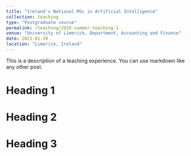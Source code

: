 ```yaml
---
title: "Ireland's National MSc in Artificial Intelligence"
collection: teaching
type: "Postgraduate course"
permalink: /teaching/2018-summer-teaching-1
venue: "University of Limerick, Department, Accounting and Finance"
date: 2021-01-30
location: "Limerick, Ireland"
---
```


This is a description of a teaching experience. You can use markdown like any other post.

Heading 1
======

Heading 2
======

Heading 3
======
